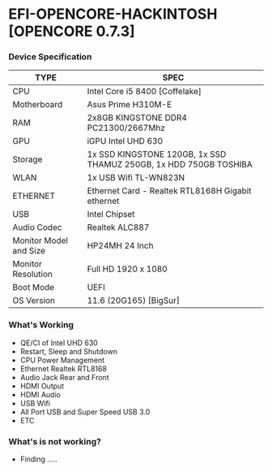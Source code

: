 # EFI-OPENCORE-HACKINTOSH [OPENCORE 0.7.3]

### Device Specification
|TYPE|SPEC  |
|--|--|
|CPU|Intel Core i5 8400 [Coffelake]|
|Motherboard|Asus Prime H310M-E|
|RAM|2x8GB KINGSTONE DDR4 PC21300/2667Mhz|
|GPU|iGPU Intel UHD 630|
|Storage|1x SSD KINGSTONE 120GB, 1x SSD THAMUZ 250GB, 1x HDD 750GB TOSHIBA|
|WLAN|1x USB Wifi TL-WN823N|
|ETHERNET| Ethernet Card - Realtek RTL8168H Gigabit ethernet |
|USB|Intel Chipset|
|Audio Codec|Realtek ALC887|
|Monitor Model and Size| HP24MH 24 Inch|
|Monitor Resolution|Full HD 1920 x 1080|
|Boot Mode|UEFI|
|OS Version| 11.6 (20G165) [BigSur]|

### What's Working
- QE/CI of Intel UHD 630
- Restart, Sleep and Shutdown
- CPU Power Management
- Ethernet Realtek RTL8168
- Audio Jack Rear and Front
- HDMI Output
- HDMI Audio
- USB Wifi
- All Port USB and Super Speed USB 3.0
- ETC

### What's is not working?
- Finding .....
